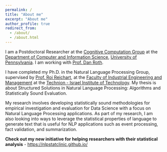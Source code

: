 ```yaml
---
permalink: /
title: "About me"
excerpt: "About me"
author_profile: true
redirect_from: 
  - /about/
  - /about.html
---
```

I am a Postdoctoral Researcher at the <a href = "https://cogcomp.seas.upenn.edu/">Cognitive Computation Group</a> at the <a href = "https://www.cis.upenn.edu/">Department of Computer and Information Science</a>, <a href = "https://home.www.upenn.edu/">University of Pennsylvania</a>. I am working with <a href = "https://www.cis.upenn.edu/~danroth/">Prof. Dan Roth</a>.

I have completed my Ph.D. in the Natural Language Processing Group, supervised by <a href = "https://ie.technion.ac.il/~roiri/">Prof. Roi Reichart</a>, at the <a href = "http://ie.technion.ac.il">Faculty of Industrial Engineering and Management</a> at the <a href = "http://www.technion.ac.il">Technion - Israel Institute of Technology</a>. My thesis is about Structured Solutions in Natural Language Processing: Algorithms and Statistically Sound Evaluation. 

<!--- My research involves building and investigating algorithms for structured prediction, with a focus on algorithms for NLP applications. I am interested in NLP, machine learning, statistics, probability, operation research and optimization.--->

My research involves developing statistically sound methodologies for empirical investigation and evaluation for Data Science with a focus on Natural Language Processing applications. As part of my research, I am also looking into ways to leverage the statistical properties of language to generate text that is useful for NLP applications such as event processing, fact validation, and summarization.

<strong>Check out my new initiative for helping researchers with their statistical analysis</strong> - <a href = "https://nlpstatclinic.github.io/">https://nlpstatclinic.github.io/
